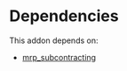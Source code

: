 # Dependencies

This addon depends on:

- [mrp_subcontracting](https://github.com/bringout/oca-ocb-mrp)
